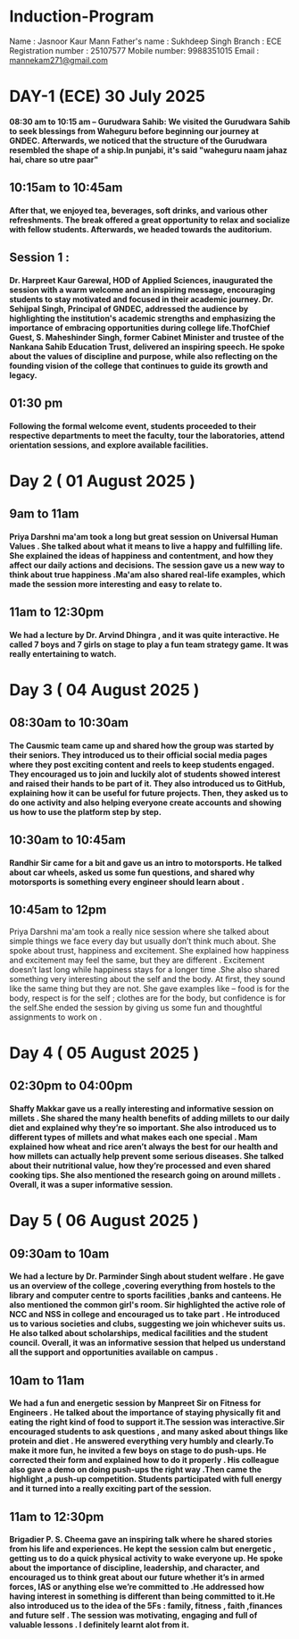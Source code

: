 # Induction-Program
Name : Jasnoor Kaur Mann
Father's name : Sukhdeep Singh
Branch : ECE
Registration number : 25107577
Mobile number: 9988351015
Email : mannekam271@gmail.com
# DAY-1 (ECE) 30 July 2025  
#### 08:30 am to 10:15 am – Gurudwara Sahib: We visited the Gurudwara Sahib to seek blessings from Waheguru before beginning our journey at GNDEC. Afterwards, we noticed that the structure of the Gurudwara resembled the shape of a ship.In punjabi, it's said "waheguru naam jahaz hai, chare so utre paar"
## 10:15am to 10:45am
#### After that, we enjoyed tea, beverages, soft drinks, and various other refreshments. The break offered a great opportunity to relax and socialize with fellow students. Afterwards, we headed towards the auditorium.
## Session 1 : 
#### Dr. Harpreet Kaur Garewal, HOD of Applied Sciences, inaugurated the session with a warm welcome and an inspiring message, encouraging students to stay motivated and focused in their academic journey. Dr. Sehijpal Singh, Principal of GNDEC, addressed the audience by highlighting the institution's academic strengths and emphasizing the importance of embracing opportunities during college life.ThofChief Guest, S. Maheshinder Singh, former Cabinet Minister and trustee of the Nankana Sahib Education Trust, delivered an inspiring speech. He spoke about the values of discipline and purpose, while also reflecting on the founding vision of the college that continues to guide its growth and legacy.
## 01:30 pm 
#### Following the formal welcome event, students proceeded to their respective departments to meet the faculty, tour the laboratories, attend orientation sessions, and explore available facilities.
# Day 2 ( 01 August 2025 ) 
## 9am to 11am 
#### Priya Darshni ma'am took a long but great session on Universal Human Values . She talked about what it means to live a happy and fulfilling life. She explained the ideas of happiness and contentment, and how they affect our daily actions and decisions. The session gave us a new way to think about true happiness  .Ma'am also shared real-life examples, which made the session more interesting and easy to relate to.
## 11am to 12:30pm
#### We had a lecture by Dr. Arvind Dhingra , and it was quite interactive. He called 7 boys and 7 girls on stage to play a fun team strategy game. It was really entertaining to watch. 
# Day 3 ( 04 August 2025 ) 
## 08:30am to 10:30am
#### The Causmic team came up and shared how the group was started by their seniors. They introduced us to their official social media pages  where they post exciting content and reels to keep students engaged. They encouraged us to join and luckily alot of students showed interest and raised their hands to be part of it. They also introduced us to GitHub, explaining how it can be useful for future projects. Then, they asked us to do one activity and also helping everyone create accounts and showing us how to use the platform step by step.
## 10:30am to 10:45am 
#### Randhir Sir came for a bit and gave us an  intro to motorsports. He talked about car wheels, asked us some fun questions, and shared why motorsports is something every engineer should learn about  . 
## 10:45am to 12pm
Priya Darshni ma'am took a really nice session where she talked about simple things we face every day but usually don’t think much about. She spoke about trust, happiness and excitement. She explained how happiness and excitement may feel the same, but they are different  . Excitement doesn’t last long  while happiness stays for a longer time .She also shared something very interesting about the self and the body. At first, they sound like the same thing but they are not. She gave examples like – food is for the body, respect is for the self ; clothes are for the body, but confidence is for the self.She ended the session by giving us some fun and thoughtful assignments to work on . 
# Day 4 ( 05 August 2025 ) 
## 02:30pm to 04:00pm
#### Shaffy Makkar gave us a really interesting and informative session on millets . She shared the many health benefits of adding millets to our daily diet and explained why they’re so important. She also introduced us to different types of millets and what makes each one special  . Mam explained how wheat and rice aren’t always the best for our health and how millets can actually help prevent some serious diseases. She talked about their nutritional value, how they’re processed and even shared cooking tips. She also mentioned the research going on around millets . Overall, it was a super informative  session.
# Day 5 ( 06 August 2025 ) 
## 09:30am to 10am
#### We had a lecture by Dr. Parminder Singh about student welfare . He gave us an overview of the college ,covering everything from hostels to the library and computer centre to sports facilities ,banks and canteens. He also mentioned the common girl's room. Sir highlighted the active role of NCC and NSS in college and encouraged us to take part . He introduced us to various societies and clubs, suggesting we join whichever suits us. He also talked about scholarships, medical facilities and the student council. Overall, it was an informative session that helped us understand all the support and opportunities available on campus  . 
## 10am to 11am
#### We had a fun and energetic session by Manpreet Sir on Fitness for Engineers . He talked about the importance of staying physically fit and eating the right kind of food to support it.The session was interactive.Sir encouraged students to ask questions , and many asked about things like protein and diet . He answered everything very humbly and clearly.To make it more fun, he invited a few boys on stage to do push-ups. He corrected their form and explained how to do it properly . His colleague also gave a demo on doing push-ups the right way .Then came the highlight ,a push-up competition. Students participated with full energy and it turned into a really exciting part of the session.
## 11am to 12:30pm
#### Brigadier P. S. Cheema gave an inspiring talk where he shared stories from his life and experiences. He kept the session calm but energetic , getting us to do a quick physical activity to wake everyone up. He spoke about the importance of discipline, leadership, and character, and encouraged us to think great about our future whether it’s in armed forces, IAS or anything else we’re committed to .He  addressed how having interest in something is different than being committed to it.He also introduced us to the idea of the 5Fs : family, fitness , faith ,finances and future self .  The session was motivating, engaging and full of valuable lessons . I definitely learnt alot from it.
